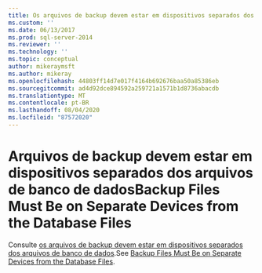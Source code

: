 ```yaml
---
title: Os arquivos de backup devem estar em dispositivos separados dos arquivos de banco de dados | Microsoft Docs
ms.custom: ''
ms.date: 06/13/2017
ms.prod: sql-server-2014
ms.reviewer: ''
ms.technology: ''
ms.topic: conceptual
author: mikeraymsft
ms.author: mikeray
ms.openlocfilehash: 44803ff14d7e017f4164b692676baa50a85386eb
ms.sourcegitcommit: ad4d92dce894592a259721a1571b1d8736abacdb
ms.translationtype: MT
ms.contentlocale: pt-BR
ms.lasthandoff: 08/04/2020
ms.locfileid: "87572020"
---
```

# <a name="backup-files-must-be-on-separate-devices-from-the-database-files"></a><span data-ttu-id="d32e8-102">Arquivos de backup devem estar em dispositivos separados dos arquivos de banco de dados</span><span class="sxs-lookup"><span data-stu-id="d32e8-102">Backup Files Must Be on Separate Devices from the Database Files</span></span>
<span data-ttu-id="d32e8-103">Consulte [os arquivos de backup devem estar em dispositivos separados dos arquivos de banco de dados](../../database-engine/backup-files-must-be-on-separate-devices-from-the-database-files.md).</span><span class="sxs-lookup"><span data-stu-id="d32e8-103">See [Backup Files Must Be on Separate Devices from the Database Files](../../database-engine/backup-files-must-be-on-separate-devices-from-the-database-files.md).</span></span>
